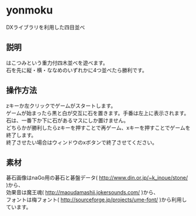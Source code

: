 yonmoku
=======

DXライブラリを利用した四目並べ

説明
----
はこつみという重力付四木並べを遊べます。  
石を先に縦・横・ななめのいずれかに4つ並べたら勝利です。

操作方法
--------
zキーか左クリックでゲームがスタートします。  
ゲームが始まったら黒と白が交互に石を置きます。手番は左上に表示されます。  
石は、一番下か下に石があるマスにしか置けません。  
どちらかが勝利したらzキーを押すことで再ゲーム、xキーを押すことでゲームを終了します。  
終了させたい場合はウィンドウのxボタンで終了させてください。  

素材
----
碁石画像はnaGo用の碁石と碁盤データ( http://www.din.or.jp/~k_inoue/stone/ )から、  
効果音は魔王魂( http://maoudamashii.jokersounds.com/ )から、  
フォントは梅フォント( http://sourceforge.jp/projects/ume-font/ )から利用しています。
